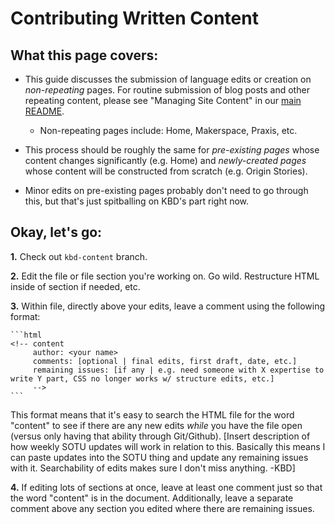 # Contributing Written Content

## What this page covers:

* This guide discusses the submission of language edits or creation on *non-repeating* pages. For routine submission of blog posts and other repeating content, please see "Managing Site Content" in our [main README](https://github.com/scholarslab/scholarslab.org/blob/master/README.md).
	* Non-repeating pages include: Home, Makerspace, Praxis, etc.

* This process should be roughly the same for *pre-existing pages* whose content changes significantly (e.g. Home) and *newly-created pages* whose content will be constructed from scratch (e.g. Origin Stories).

* Minor edits on pre-existing pages probably don't need to go through this, but that's just spitballing on KBD's part right now.


## Okay, let's go:

**1.** Check out `kbd-content` branch.

**2.** Edit the file or file section you're working on. Go wild. Restructure HTML inside of section if needed, etc.

**3.** Within file, directly above your edits, leave a comment using the following format:

	```html
	<!-- content
		 author: <your name>
		 comments: [optional | final edits, first draft, date, etc.]
		 remaining issues: [if any | e.g. need someone with X expertise to write Y part, CSS no longer works w/ structure edits, etc.]
		 -->
	```

This format means that it's easy to search the HTML file for the word "content" to see if there are any new edits *while* you have the file open (versus only having that ability through Git/Github). [Insert description of how weekly SOTU updates will work in relation to this. Basically this means I can paste updates into the SOTU thing and update any remaining issues with it. Searchability of edits makes sure I don't miss anything. -KBD]

**4.** If editing lots of sections at once, leave at least one comment just so that the word "content" is in the document. Additionally, leave a separate comment above any section you edited where there are remaining issues.